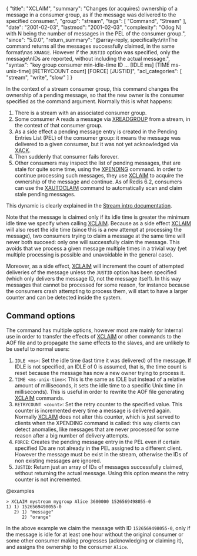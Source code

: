 {
  "title": "XCLAIM",
  "summary": "Changes (or acquires) ownership of a message in a consumer group, as if the message was delivered to the specified consumer.",
  "group": "stream",
  "tags": [
    "Command",
    "Stream"
  ],
  "date": "2001-02-03",
  "lastmod": "2001-02-03",
  "complexity": "O(log N) with N being the number of messages in the PEL of the consumer group.",
  "since": "5.0.0",
  "return_summary": "@array-reply, specifically:\n\nThe command returns all the messages successfully claimed, in the same format\nas `XRANGE`. However if the `JUSTID` option was specified, only the message\nIDs are reported, without including the actual message.",
  "syntax": "key group consumer min-idle-time ID ... [IDLE ms] [TIME ms-unix-time] [RETRYCOUNT count] [FORCE] [JUSTID]",
  "acl_categories": [
    "stream",
    "write",
    "slow"
  ]
}

In the context of a stream consumer group, this command changes the ownership
of a pending message, so that the new owner is the consumer specified as the
command argument. Normally this is what happens:

1. There is a stream with an associated consumer group.
2. Some consumer A reads a message via [XREADGROUP](/commands/xreadgroup) from a stream, in the context of that consumer group.
3. As a side effect a pending message entry is created in the Pending Entries List (PEL) of the consumer group: it means the message was delivered to a given consumer, but it was not yet acknowledged via [XACK](/commands/xack).
4. Then suddenly that consumer fails forever.
5. Other consumers may inspect the list of pending messages, that are stale for quite some time, using the [XPENDING](/commands/xpending) command. In order to continue processing such messages, they use [XCLAIM](/commands/xclaim) to acquire the ownership of the message and continue. As of Redis 6.2, consumers can use the [XAUTOCLAIM](/commands/xautoclaim) command to automatically scan and claim stale pending messages.

This dynamic is clearly explained in the [Stream intro documentation](/topics/streams-intro).

Note that the message is claimed only if its idle time is greater the minimum idle time we specify when calling [XCLAIM](/commands/xclaim). Because as a side effect [XCLAIM](/commands/xclaim) will also reset the idle time (since this is a new attempt at processing the message), two consumers trying to claim a message at the same time will never both succeed: only one will successfully claim the message. This avoids that we process a given message multiple times in a trivial way (yet multiple processing is possible and unavoidable in the general case).

Moreover, as a side effect, [XCLAIM](/commands/xclaim) will increment the count of attempted deliveries of the message unless the `JUSTID` option has been specified (which only delivers the message ID, not the message itself). In this way messages that cannot be processed for some reason, for instance because the consumers crash attempting to process them, will start to have a larger counter and can be detected inside the system.

## Command options

The command has multiple options, however most are mainly for internal use in
order to transfer the effects of [XCLAIM](/commands/xclaim) or other commands to the AOF file
and to propagate the same effects to the slaves, and are unlikely to be
useful to normal users:

1. `IDLE <ms>`: Set the idle time (last time it was delivered) of the message. If IDLE is not specified, an IDLE of 0 is assumed, that is, the time count is reset because the message has now a new owner trying to process it.
2. `TIME <ms-unix-time>`: This is the same as IDLE but instead of a relative amount of milliseconds, it sets the idle time to a specific Unix time (in milliseconds). This is useful in order to rewrite the AOF file generating [XCLAIM](/commands/xclaim) commands.
3. `RETRYCOUNT <count>`: Set the retry counter to the specified value. This counter is incremented every time a message is delivered again. Normally [XCLAIM](/commands/xclaim) does not alter this counter, which is just served to clients when the XPENDING command is called: this way clients can detect anomalies, like messages that are never processed for some reason after a big number of delivery attempts.
4. `FORCE`: Creates the pending message entry in the PEL even if certain specified IDs are not already in the PEL assigned to a different client. However the message must be exist in the stream, otherwise the IDs of non existing messages are ignored.
5. `JUSTID`: Return just an array of IDs of messages successfully claimed, without returning the actual message. Using this option means the retry counter is not incremented.

@examples

```
> XCLAIM mystream mygroup Alice 3600000 1526569498055-0
1) 1) 1526569498055-0
   2) 1) "message"
      2) "orange"
```

In the above example we claim the message with ID `1526569498055-0`, only if the message is idle for at least one hour without the original consumer or some other consumer making progresses (acknowledging or claiming it), and assigns the ownership to the consumer `Alice`.

